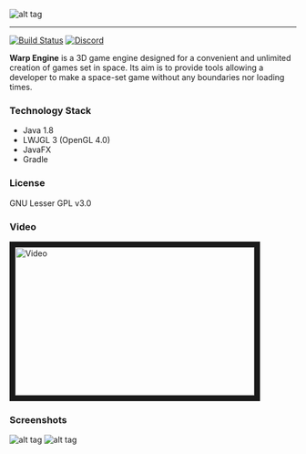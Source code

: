 ![alt tag](http://i.imgur.com/Gl1JGOT.png)
***
[![Build Status](https://jenkins.b.snet.ovh/buildStatus/icon?job=Warp%20Organization/warp/master)](https://jenkins.b.snet.ovh/blue/organizations/jenkins/Warp%20Organization%2Fwarp/activity)
[![Discord](https://img.shields.io/discord/446443682124529685.svg?style=flat)](https://discord.gg/8UFe8zx)

**Warp Engine** is a 3D game engine designed for a convenient and unlimited creation of games set in space. Its aim is to provide tools allowing a developer to make a space-set game without any boundaries nor loading times.

### Technology Stack
 * Java 1.8
 * LWJGL 3 (OpenGL 4.0)
 * JavaFX
 * Gradle

### License
GNU Lesser GPL v3.0

### Video
<a href="http://www.youtube.com/watch?feature=player_embedded&v=lC9gaXnEA_w
" target="_blank"><img src="http://i.imgur.com/luEAwwC.png" 
alt="Video" width="420" height="260" border="10" /></a>

### Screenshots
![alt tag](http://i.imgur.com/SrEL7wi.jpg)
![alt tag](https://i.imgur.com/bKUzDwg.jpg)
